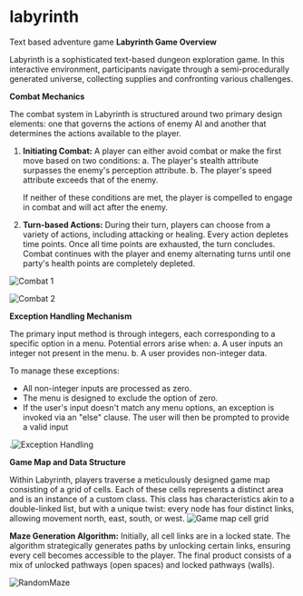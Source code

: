 # labyrinth
Text based adventure game
**Labyrinth Game Overview**

Labyrinth is a sophisticated text-based dungeon exploration game. In this interactive environment, participants navigate through a semi-procedurally generated universe, collecting supplies and confronting various challenges.

**Combat Mechanics**

The combat system in Labyrinth is structured around two primary design elements: one that governs the actions of enemy AI and another that determines the actions available to the player.

1. **Initiating Combat:** A player can either avoid combat or make the first move based on two conditions:
   a. The player's stealth attribute surpasses the enemy's perception attribute.
   b. The player's speed attribute exceeds that of the enemy.
   
   If neither of these conditions are met, the player is compelled to engage in combat and will act after the enemy.
   
2. **Turn-based Actions:** During their turn, players can choose from a variety of actions, including attacking or healing. Every action depletes time points. Once all time points are exhausted, the turn concludes. Combat continues with the player and enemy alternating turns until one party's health points are completely depleted.

![Combat 1](https://github.com/slbeggs/labyrinth/assets/101913063/1b0a56a8-38eb-4c89-9052-c33cfd4c6f87) 

![Combat 2](https://github.com/slbeggs/labyrinth/assets/101913063/504f24c9-f068-4e46-a423-1fc32c6c2131)


**Exception Handling Mechanism**

The primary input method is through integers, each corresponding to a specific option in a menu. Potential errors arise when:
   a. A user inputs an integer not present in the menu.
   b. A user provides non-integer data.

To manage these exceptions:
- All non-integer inputs are processed as zero.
- The menu is designed to exclude the option of zero.
- If the user's input doesn't match any menu options, an exception is invoked via an "else" clause. The user will then be prompted to provide a valid input

.![Exception Handling](https://github.com/slbeggs/labyrinth/assets/101913063/3a96ffb1-3964-4a0c-9276-105bb38d0290)


**Game Map and Data Structure**

Within Labyrinth, players traverse a meticulously designed game map consisting of a grid of cells. Each of these cells represents a distinct area and is an instance of a custom class. This class has characteristics akin to a double-linked list, but with a unique twist: every node has four distinct links, allowing movement north, east, south, or west.
![Game map cell grid](https://github.com/slbeggs/labyrinth/assets/101913063/1bcf9240-3264-4f45-9261-594fdb0912d6)


**Maze Generation Algorithm:** 
Initially, all cell links are in a locked state. The algorithm strategically generates paths by unlocking certain links, ensuring every cell becomes accessible to the player. The final product consists of a mix of unlocked pathways (open spaces) and locked pathways (walls).

![RandomMaze](https://github.com/slbeggs/labyrinth/assets/101913063/da0d2b26-97ee-4cb0-b3c3-d52df215b495)

